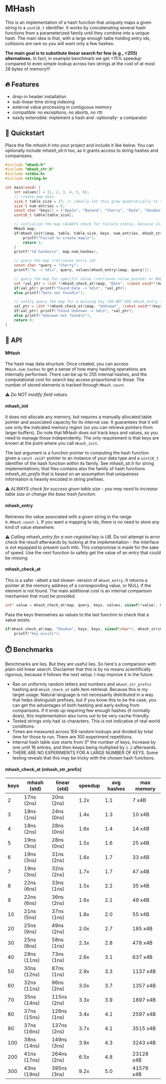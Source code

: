 # MHash

This is an implementation of a hash function that uniquely maps a given string to a
`uint16_t` identifier. It works by concatenating several hash functions from a parameterized family 
until they combine into a unique hash. The main idea is that, with a large enough table holding 
entry ids, collisions are rare so you will want only a few hashes.

**The main goal is to substitute linear search for few (e.g., &lt;255) alternatives.**
In fact, in example benchmark we get +15% speedup compared to even simple lookup across two strings
at the cost of at most 28 bytes of memory!!!

## 🔥 Features

- drop-in header installation
- sub-linear time string indexing
- external value processing in contiguous memory
- compatible: no exceptions, no aborts, no rtti
- easily extensible: implement a hash and -optionally- a comparator

## 🚀 Quickstart

Place the file *mhash.h* into your project and include it like below.
You can optionally include *mhash_str.h* too, as it grants access to string
hashes and comparisons.

```C
#include "mhash.h"
#include "mhash_str.h"
#include <stdio.h>
#include <string.h>

int main(void) {
    int values[] = {1, 2, 3, 4, 5, 6};
    // create map data
    size_t table_size = 37; // ideally let this grow quadratically to the number of entries, and be a prime
    size_t num_entries = 6;
    const char *keys[] = {"Apple", "Banana", "Cherry", "Date", "Doodoo", "D"};
    uint16_t table[table_size];

    // initialize the map (ALWAYS check for failure status, because init fails on excessive loads)
    MHash map;
    if(mhash_init(&map, table, table_size, keys, num_entries, mhash_str_prefix)) {
        printf("Failed to create map\n");
        return 1;
    }
    printf("%d hashes\n", map.num_hashes);

    // query the map (retrieves entry id)
    const char *query = "Cherry";
    printf("%s -> %d\n", query, values[mhash_entry(&map, query)]);

    // query the map for specific value (retrieves value pointer or NULL)
    int *val_ptr = (int *)mhash_check_at(&map, "Date", (const void**)keys, values, sizeof(int), mhash_strcmp);
    if(val_ptr) printf("Found Date -> %d\n", *val_ptr);
    else printf("Date not found\n");

    // safely query the map for a missing key (DO NOT USE mhash_entry for this)
    val_ptr = (int *)mhash_check_at(&map, "Unknown", (const void**)keys, values, sizeof(int), mhash_strcmp);
    if(val_ptr) printf("Found Unknown -> %d\n", *val_ptr);
    else printf("Unknown not found\n");
    return 0;
}
```

## 🔌 API

#### MHash

The hash map data structure. Once created, you can access `MHash.num_hashes` to get a sense of how many hashing 
operations are internally performed. There can be up to 255 internal hashes, and the 
computational cost for search key access proportional to those. The number of stored elements is tracked through `MHash.count`.

⚠️ *Do NOT modify field values.*

#### mhash_init

It does not allocate any memory, but requires a manually allocated table pointer and associated capacity for its internal use.
It guarantees that it will use only the indicated memory region (so you can retrieve pointers from larger buffers). Do note that 
MHash does *not* track keys and values, so you need to manage those independently. The only requirement is that keys are known 
at the point where you call `mhash_init`. 

The last argument is a function pointer to computing the hash function given a `const void*` pointer to an instance of your
data type and a `uint16_t` identifier of the hash function within its family. See *mhash_str.h* for string implementations;
that files contains also the family of hash functions *mhash_str_prefix* that is based on an assumption that uniqueness information
is heavily encoded in string prefixes.

⚠️ *ALWAYS check for success given table size - you may need to increase table size or change the base hash function.*

#### mhash_entry

Retrieves the value associated with a given string in the range `0`..`MHash.count-1`. If you want a mapping to ids, there is no 
need to store any kind of value elsewhere.

⚠️ *Calling mhash_entry for a non-registed key is UB.* Do not attempt to error check the result afterwards by looking at the
implementation - the interface is not equipped to present such info. This compromise is made for the sake of speed. Use the next 
function to safely get the value of an entry that could be missing.

#### mhash_check_at

This is a safer -albeit a tad slower- version of `mhash_entry`. It returns a pointer at the memory address of a corresponding 
value, or NULL if the element is not found. The main additional cost is an internal comparison mechanism that must be provided.

```C
int* value = mhash_check_at(map, query, keys, values, sizeof(*value), mhash_strcmp);
```

Pass the keys themselves as values to the last function to check that a value exists:

```C
if(mhash_check_at(map, "Doodoo", keys, keys, sizeof(char*), mhash_strcmp))
    printf("Key exists");
```

## ⏱️ Benchmarks

Benchmarks are lies. But they are useful lies. So here's a comparison
with plain-old linear search. Disclaimer that this is by no means scientifically
rigorous, because it follows the next setup. I may improve it in the future.

- Ran on uniformly random letters and numbers and `mhash_str_prefix` hashing and `mhash_check_at` safe item retrieval.
Because this is my target usage. 
Natural language is not necessarily distributed in a way that helps distinguish prefixes, 
but if you know this to be the case, you can get the advantages of both hashing and
early exiting from comparisons. If it ends up requiring few enough hashes (it normally does), 
this implementation also turns out to be very cache-friendly.
- Tested strings only had `16` characters. This is not indicative of real world conditions.
- Times are measured across 1E6 random lookups and divided by total time for those to run. There are 100 experiment repetitions.
- Internal hash table size starts from 3* the number of keys, increase by one until 16 entries, 
and then keeps being multiplied by `1.2` afterwards.
- THERE ARE NO EXPERIMENTS FOR A LARGE NUMBER OF KEYS. Some testing reveals that this may be tricky with the chosen hash functions.

#### mhash_check_at (mhash_str_prefix)

| keys | mhash (std) | linear (std) | speedup | avg hashes | max memory |
|------|-------------|--------------|---------|------------|------------|
|    2 |  17ns (2ns) |   20ns (2ns) |    1.2x |        1.1 |       7 x4B|
|    3 |  18ns (1ns) |   24ns (0ns) |    1.4x |        1.3 |      10 x4B|
|    4 |  18ns (2ns) |   28ns (0ns) |    1.6x |        1.4 |      14 x4B|
|    5 |  19ns (3ns) |   28ns (0ns) |    1.5x |        1.6 |      25 x4B|
|    6 |  19ns (3ns) |   31ns (2ns) |    1.6x |        1.7 |      33 x4B|
|    7 |  19ns (3ns) |   32ns (2ns) |    1.7x |        1.7 |      47 x4B|
|    8 |  22ns (6ns) |   33ns (1ns) |    1.5x |        2.2 |      35 x4B|
|    9 |  22ns (6ns) |   36ns (2ns) |    1.6x |        2.1 |      49 x4B|
|   10 |  21ns (5ns) |   37ns (1ns) |    1.8x |        2.0 |      55 x4B|
|   20 |  25ns (9ns) |   49ns (2ns) |    2.0x |        2.7 |     185 x4B|
|   30 |  25ns (8ns) |   58ns (1ns) |    2.3x |        2.8 |     478 x4B|
|   40 |  28ns (11ns) |   73ns (1ns) |    2.6x |        3.1 |     637 x4B|
|   50 |  30ns (12ns) |   87ns (1ns) |    2.9x |        3.3 |    1137 x4B|
|   60 |  32ns (11ns) |   96ns (2ns) |    3.0x |        3.7 |    1357 x4B|
|   70 |  35ns (14ns) |  115ns (2ns) |    3.3x |        3.9 |    1897 x4B|
|   80 |  37ns (15ns) |  126ns (1ns) |    3.4x |        4.1 |    2597 x4B|
|   90 |  37ns (16ns) |  137ns (2ns) |    3.7x |        4.1 |    3515 x4B|
|  100 |  38ns (14ns) |  149ns (3ns) |    3.9x |        4.3 |    3243 x4B|
|  200 |  41ns (17ns) |  264ns (2ns) |    6.5x |        4.8 |   23128 x4B|
|  300 |  43ns (19ns) |  395ns (3ns) |    9.2x |        5.0 |   41576 x4B|